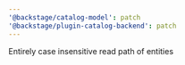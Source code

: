 ```yaml
---
'@backstage/catalog-model': patch
'@backstage/plugin-catalog-backend': patch
---
```


Entirely case insensitive read path of entities

